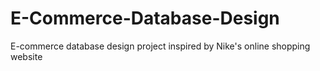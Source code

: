 # E-Commerce-Database-Design
E-commerce database design project inspired by Nike's online shopping website

